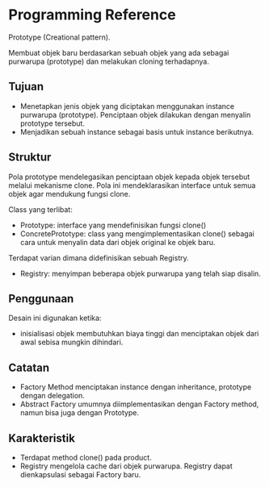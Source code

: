 # Programming Reference

Prototype (Creational pattern).

Membuat objek baru berdasarkan sebuah objek yang ada sebagai purwarupa (prototype) dan melakukan cloning terhadapnya.

## Tujuan

* Menetapkan jenis objek yang diciptakan menggunakan instance purwarupa (prototype). Penciptaan objek dilakukan dengan menyalin prototype tersebut.
* Menjadikan sebuah instance sebagai basis untuk instance berikutnya.

## Struktur

Pola prototype mendelegasikan penciptaan objek kepada objek tersebut melalui mekanisme clone. Pola ini mendeklarasikan interface untuk semua objek agar mendukung fungsi clone.

Class yang terlibat:

* Prototype: interface yang mendefinisikan fungsi clone()
* ConcretePrototype: class yang mengimplementasikan clone() sebagai cara untuk menyalin data dari objek original ke objek baru.

Terdapat varian dimana didefinisikan sebuah Registry.

* Registry: menyimpan beberapa objek purwarupa yang telah siap disalin.

## Penggunaan

Desain ini digunakan ketika:

* inisialisasi objek membutuhkan biaya tinggi dan menciptakan objek dari awal sebisa mungkin dihindari.

## Catatan

* Factory Method menciptakan instance dengan inheritance, prototype dengan delegation.
* Abstract Factory umumnya diimplementasikan dengan Factory method, namun bisa juga dengan Prototype.

## Karakteristik

* Terdapat method clone() pada product.
* Registry mengelola cache dari objek purwarupa. Registry dapat dienkapsulasi sebagai Factory baru.
